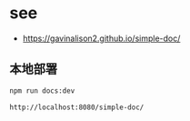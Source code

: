 # see

- https://gavinalison2.github.io/simple-doc/

## 本地部署

```sh
npm run docs:dev

http://localhost:8080/simple-doc/
```

